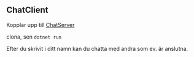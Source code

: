 ## ChatClient

Kopplar upp till [ChatServer](https://github.com/gherghett/ChatServer)

clona, sen `dotnet run`

Efter du skrivit i ditt namn kan du chatta med andra som ev. är anslutna.
